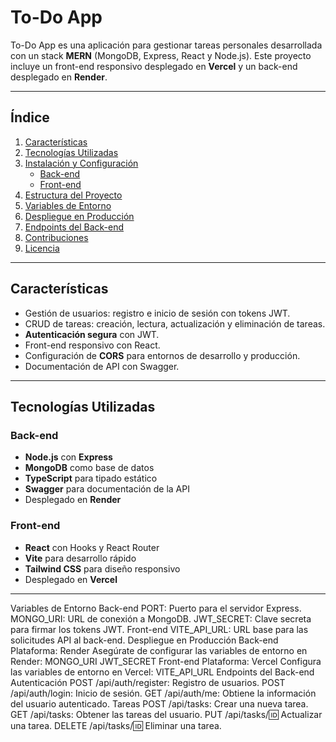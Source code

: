 # **To-Do App**

To-Do App es una aplicación para gestionar tareas personales desarrollada con un stack **MERN** (MongoDB, Express, React y Node.js). Este proyecto incluye un front-end responsivo desplegado en **Vercel** y un back-end desplegado en **Render**.

---

## **Índice**
1. [Características](#características)
2. [Tecnologías Utilizadas](#tecnologías-utilizadas)
3. [Instalación y Configuración](#instalación-y-configuración)
   - [Back-end](#back-end)
   - [Front-end](#front-end)
4. [Estructura del Proyecto](#estructura-del-proyecto)
5. [Variables de Entorno](#variables-de-entorno)
6. [Despliegue en Producción](#despliegue-en-producción)
7. [Endpoints del Back-end](#endpoints-del-back-end)
8. [Contribuciones](#contribuciones)
9. [Licencia](#licencia)

---

## **Características**
- Gestión de usuarios: registro e inicio de sesión con tokens JWT.
- CRUD de tareas: creación, lectura, actualización y eliminación de tareas.
- **Autenticación segura** con JWT.
- Front-end responsivo con React.
- Configuración de **CORS** para entornos de desarrollo y producción.
- Documentación de API con Swagger.

---

## **Tecnologías Utilizadas**
### **Back-end**
- **Node.js** con **Express**
- **MongoDB** como base de datos
- **TypeScript** para tipado estático
- **Swagger** para documentación de la API
- Desplegado en **Render**

### **Front-end**
- **React** con Hooks y React Router
- **Vite** para desarrollo rápido
- **Tailwind CSS** para diseño responsivo
- Desplegado en **Vercel**

---


Variables de Entorno
Back-end
PORT: Puerto para el servidor Express.
MONGO_URI: URL de conexión a MongoDB.
JWT_SECRET: Clave secreta para firmar los tokens JWT.
Front-end
VITE_API_URL: URL base para las solicitudes API al back-end.
Despliegue en Producción
Back-end
Plataforma: Render
Asegúrate de configurar las variables de entorno en Render:
MONGO_URI
JWT_SECRET
Front-end
Plataforma: Vercel
Configura las variables de entorno en Vercel:
VITE_API_URL
Endpoints del Back-end
Autenticación
POST /api/auth/register: Registro de usuarios.
POST /api/auth/login: Inicio de sesión.
GET /api/auth/me: Obtiene la información del usuario autenticado.
Tareas
POST /api/tasks: Crear una nueva tarea.
GET /api/tasks: Obtener las tareas del usuario.
PUT /api/tasks/:id: Actualizar una tarea.
DELETE /api/tasks/:id: Eliminar una tarea.


